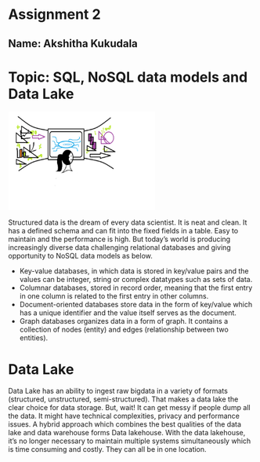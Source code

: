 # **Assignment 2**
## **Name**: Akshitha Kukudala

# **Topic**: SQL, NoSQL data models and Data Lake
<img src="messydata.png" width="300" height="200" />

   Structured data is the dream of every data scientist. It is neat and clean. It has a defined schema and can fit into the fixed fields in a table. Easy to maintain and the performance is high. But today’s world is producing increasingly diverse data challenging relational databases and giving opportunity to NoSQL data models as below.
* Key-value databases, in which data is stored in key/value pairs and the values can be integer, string or complex datatypes such as sets of data.
* Columnar databases, stored in record order, meaning that the first entry in one column is related to the first entry in other columns.
* Document-oriented databases store data in the form of key/value which has a unique identifier and the value itself serves as the document.
* Graph databases organizes data in a form of graph. It contains a collection of nodes (entity) and edges (relationship between two entities).

# Data Lake

Data Lake has an ability to ingest raw bigdata in a variety of formats (structured, unstructured, semi-structured). That makes a data lake the clear choice for data storage. 
But, wait!
It can get messy if people dump all the data. It might have technical complexities, privacy and performance issues.
 A hybrid approach which combines the best qualities of the data lake and data warehouse forms Data lakehouse. With the data lakehouse, it’s no longer necessary to maintain multiple systems simultaneously which is time consuming and costly. They can all be in one location.

